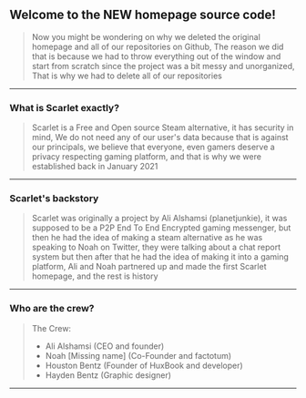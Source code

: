 ## Welcome to the **NEW** homepage source code!
> Now you might be wondering on why we deleted the original homepage and all of our repositories on Github, The reason we did that is because we had to throw everything out of the window and start from scratch since the project was a bit messy and unorganized, That is why we had to delete all of our repositories

-----

### What is Scarlet exactly?
> Scarlet is a Free and Open source Steam alternative, it has security in mind, We do not need any of our user's data because that is against our principals, we believe that everyone, even gamers deserve a privacy respecting gaming platform, and that is why we were established back in January 2021

-----

### Scarlet's backstory
> Scarlet was originally a project by Ali Alshamsi (planetjunkie), it was supposed to be a P2P End To End Encrypted gaming messenger, but then he had the idea of making a steam alternative as he was speaking to Noah on Twitter, they were talking about a chat report system but then after that he had the idea of making it into a gaming platform, Ali and Noah partnered up and made the first Scarlet homepage, and the rest is history

-----

### Who are the crew?
> The Crew:
> - Ali Alshamsi (CEO and founder)
> - Noah [Missing name] (Co-Founder and factotum)
> - Houston Bentz (Founder of HuxBook and developer)
> - Hayden Bentz (Graphic designer)

-----
